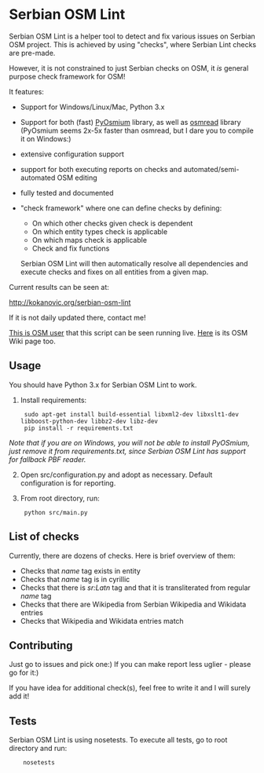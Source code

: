 Serbian OSM Lint
================

Serbian OSM Lint is a helper tool to detect and fix various issues on Serbian OSM project.
This is achieved by using "checks", where Serbian Lint checks are pre-made.
 
However, it is not constrained to just Serbian checks on OSM, it _is_ general purpose check framework for OSM!

It features:
* Support for Windows/Linux/Mac, Python 3.x
* Support for both (fast) [PyOsmium](http://osmcode.org/pyosmium/) library,
 as well as [osmread](https://github.com/dezhin/osmread) library (PyOsmium seems 2x-5x faster than osmread, but I dare you to compile it on Windows:)
* extensive configuration support
* support for both executing reports on checks and automated/semi-automated OSM editing
* fully tested and documented
* "check framework" where one can define checks by defining:
  * On which other checks given check is dependent
  * On which entity types check is applicable
  * On which maps check is applicable
  * Check and fix functions
  
  Serbian OSM Lint will then automatically resolve all dependencies and execute checks
and fixes on all entities from a given map.


Current results can be seen at:

http://kokanovic.org/serbian-osm-lint

If it is not daily updated there, contact me!

[This is OSM user](https://www.openstreetmap.org/user/Serbian%20OSM%20Lint%20bot)
that this script can be seen running live.
[Here](https://wiki.openstreetmap.org/wiki/Automated_edits/Serbian-OSM-Lint) is its OSM Wiki page too.


Usage
-----

You should have Python 3.x for Serbian OSM Lint to work.

1. Install requirements:

        sudo apt-get install build-essential libxml2-dev libxslt1-dev libboost-python-dev libbz2-dev libz-dev 
        pip install -r requirements.txt

_Note that if you are on Windows, you will not be able to install PyOSmium,
just remove it from requirements.txt, since Serbian OSM Lint has support for
fallback PBF reader._

2. Open src/configuration.py and adopt as necessary. Default configuration is for reporting.

3. From root directory, run:

        python src/main.py

List of checks
--------------

Currently, there are dozens of checks. Here is brief overview of them:
* Checks that _name_ tag exists in entity
* Checks that _name_ tag is in cyrillic
* Checks that there is _sr:Latn_ tag and that it is transliterated from regular _name_ tag
* Checks that there are Wikipedia from Serbian Wikipedia and Wikidata entries
* Checks that Wikipedia and Wikidata entries match

Contributing
------------

Just go to issues and pick one:) If you can make report less uglier - please go for it:)

If you have idea for additional check(s), feel free to write it and I will surely add it! 

Tests
-----

Serbian OSM Lint is using nosetests. To execute all tests, go to root directory and run:

        nosetests